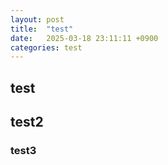 ```yaml
---
layout: post
title:  "test"
date:   2025-03-18 23:11:11 +0900
categories: test
---
```


## test

## test2

### test3
